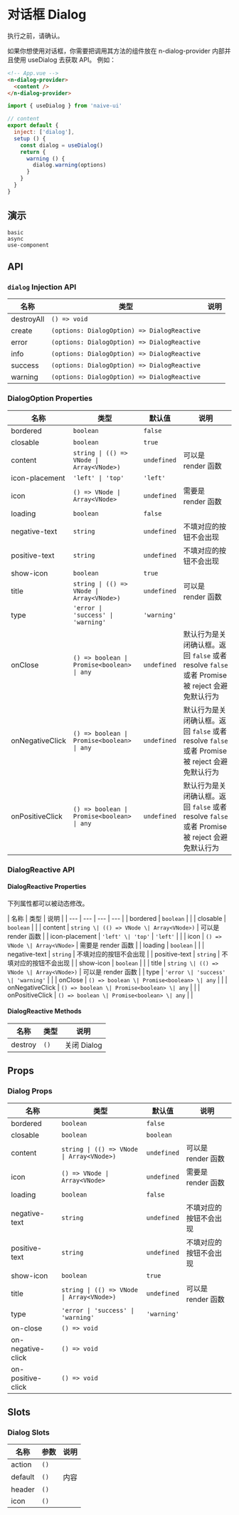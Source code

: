 # 对话框 Dialog

执行之前，请确认。

<n-space vertical>
<n-alert title="使用前提" type="warning">
  如果你想使用对话框，你需要把调用其方法的组件放在 <n-text code>n-dialog-provider</n-text> 内部并且使用 <n-text code>useDialog</n-text> 去获取 API。
</n-alert>
例如：

```html
<!-- App.vue -->
<n-dialog-provider>
  <content />
</n-dialog-provider>
```

```js
import { useDialog } from 'naive-ui'

// content
export default {
  inject: ['dialog'],
  setup () {
    const dialog = useDialog()
    return {
      warning () {
        dialog.warning(options)
      }
    }
  }
}
```

</n-space>

## 演示

```demo
basic
async
use-component
```

## API

### `dialog` Injection API

| 名称       | 类型                                        | 说明 |
| ---------- | ------------------------------------------- | ---- |
| destroyAll | `() => void`                                |      |
| create     | `(options: DialogOption) => DialogReactive` |      |
| error      | `(options: DialogOption) => DialogReactive` |      |
| info       | `(options: DialogOption) => DialogReactive` |      |
| success    | `(options: DialogOption) => DialogReactive` |      |
| warning    | `(options: DialogOption) => DialogReactive` |      |

### DialogOption Properties

| 名称 | 类型 | 默认值 | 说明 |
| --- | --- | --- | --- |
| bordered | `boolean` | `false` |  |
| closable | `boolean` | `true` |  |
| content | `string \| (() => VNode \| Array<VNode>)` | `undefined` | 可以是 render 函数 |
| icon-placement | `'left' \| 'top'` | `'left'` |  |
| icon | `() => VNode \| Array<VNode>` | `undefined` | 需要是 render 函数 |
| loading | `boolean` | `false` |  |
| negative-text | `string` | `undefined` | 不填对应的按钮不会出现 |
| positive-text | `string` | `undefined` | 不填对应的按钮不会出现 |
| show-icon | `boolean` | `true` |  |
| title | `string \| (() => VNode \| Array<VNode>)` | `undefined` | 可以是 render 函数 |
| type | `'error \| 'success' \| 'warning'` | `'warning'` |  |
| onClose | `() => boolean \| Promise<boolean> \| any` | `undefined` | 默认行为是关闭确认框。返回 `false` 或者 resolve `false` 或者 Promise 被 reject 会避免默认行为 |
| onNegativeClick | `() => boolean \| Promise<boolean> \| any` | `undefined` | 默认行为是关闭确认框。返回 `false` 或者 resolve `false` 或者 Promise 被 reject 会避免默认行为 |
| onPositiveClick | `() => boolean \| Promise<boolean> \| any` | `undefined` | 默认行为是关闭确认框。返回 `false` 或者 resolve `false` 或者 Promise 被 reject 会避免默认行为 |

### DialogReactive API

#### DialogReactive Properties

下列属性都可以被动态修改。

| 名称 | 类型 | 说明 |
| --- | --- | --- | --- |
| bordered | `boolean` |  |
| closable | `boolean` |  |
| content | `string \| (() => VNode \| Array<VNode>)` | 可以是 render 函数 |
| icon-placement | `'left' \| 'top'` | `'left'` |  |
| icon | `() => VNode \| Array<VNode>` | 需要是 render 函数 |
| loading | `boolean` |  |
| negative-text | `string` | 不填对应的按钮不会出现 |
| positive-text | `string` | 不填对应的按钮不会出现 |
| show-icon | `boolean` |  |
| title | `string \| (() => VNode \| Array<VNode>)` | 可以是 render 函数 |
| type | `'error \| 'success' \| 'warning'` |  |
| onClose | `() => boolean \| Promise<boolean> \| any` |  |
| onNegativeClick | `() => boolean \| Promise<boolean> \| any` |  |
| onPositiveClick | `() => boolean \| Promise<boolean> \| any` |  |

#### DialogReactive Methods

| 名称    | 类型 | 说明        |
| ------- | ---- | ----------- |
| destroy | `()` | 关闭 Dialog |

## Props

### Dialog Props

| 名称 | 类型 | 默认值 | 说明 |
| --- | --- | --- | --- |
| bordered | `boolean` | `false` |  |
| closable | `boolean` | `boolean` |  |
| content | `string \| (() => VNode \| Array<VNode>)` | `undefined` | 可以是 render 函数 |
| icon | `() => VNode \| Array<VNode>` | `undefined` | 需要是 render 函数 |
| loading | `boolean` | `false` |  |
| negative-text | `string` | `undefined` | 不填对应的按钮不会出现 |
| positive-text | `string` | `undefined` | 不填对应的按钮不会出现 |
| show-icon | `boolean` | `true` |  |
| title | `string \| (() => VNode \| Array<VNode>)` | `undefined` | 可以是 render 函数 |
| type | `'error \| 'success' \| 'warning'` | `'warning'` |  |
| on-close | `() => void` |  |
| on-negative-click | `() => void` |  |
| on-positive-click | `() => void` |  |

## Slots

### Dialog Slots

| 名称    | 参数 | 说明 |
| ------- | ---- | ---- |
| action  | `()` |      |
| default | `()` | 内容 |
| header  | `()` |      |
| icon    | `()` |      |
